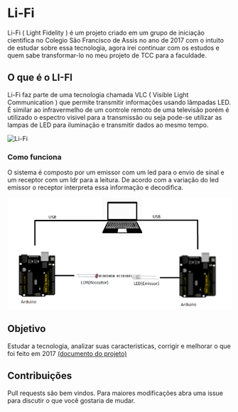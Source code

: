 # Li-Fi

Li-Fi ( Light Fidelity ) é um projeto criado em um grupo de iniciação cientifica no Colegio São Francisco de Assis no ano de 2017 com o intuito de estudar sobre essa tecnologia, agora irei continuar com os estudos e quem sabe transformar-lo no meu projeto de TCC para a faculdade.

## O que é o LI-FI

Li-Fi faz parte de uma tecnologia chamada VLC ( Visible Light Communication ) que permite transmitir informações usando lâmpadas LED. É similar ao infravermelho de um controle remoto de uma televisão porém é utilizado o espectro visivel para a transmissão ou seja pode-se utilizar as lampas de LED para iluminação e transmitir dados ao mesmo tempo.

![Li-Fi](https://d2mpqlmtgl1znu.cloudfront.net/AcuCustom/Sitename/DAM/012/news-energy-mar18-lifi_rm.jpg)

### Como funciona

O sistema é composto por um emissor com um led para o envio de sinal e um receptor com um ldr para a leitura. De acordo com a variação do led emissor o receptor interpreta essa informação e decodifica.

![SystemSchema](images/SystemSchema.png)

## Objetivo

Estudar a tecnologia, analizar suas caracteristicas, corrigir e melhorar o que foi feito em 2017 [(documento do projeto)](https://github.com/HugoOliveiraSoares/Li-Fi/blob/master/TCC/Li-Fi(2017).pdf)

## Contribuições

Pull requests são bem vindos. Para maiores modificações abra uma issue para discutir o que você gostaria de mudar.